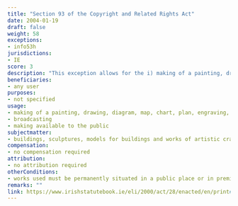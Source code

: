 ```yaml
---
title: "Section 93 of the Copyright and Related Rights Act"
date: 2004-01-19 
draft: false
weight: 58
exceptions:
- info53h
jurisdictions:
- IE
score: 3
description: "This exception allows for the i) making of a painting, drawing, diagram, map, chart, plan, engraving, etching, lithograph, woodcut, print or similar thing, ii) making a photograph or film, or iii) broadcasting or including in a cable programme service of an image, of buildings, sculptures, models for buildings and works of artistic craftsmanship, where permanently situated in a public place or in premises open to the public. The exception also applies to the making available to the public." 
beneficiaries:
- any user
purposes: 
- not specified
usage:
- making of a painting, drawing, diagram, map, chart, plan, engraving, etching, lithograph, woodcut, print, a photograph or film
- broadcasting
- making available to the public
subjectmatter:
- buildings, sculptures, models for buildings and works of artistic craftsmanship
compensation:
- no compensation required
attribution: 
- no attribution required
otherConditions: 
- works used must be permanently situated in a public place or in premises open to the public
remarks: ""
link: https://www.irishstatutebook.ie/eli/2000/act/28/enacted/en/print#sec244
---
```

